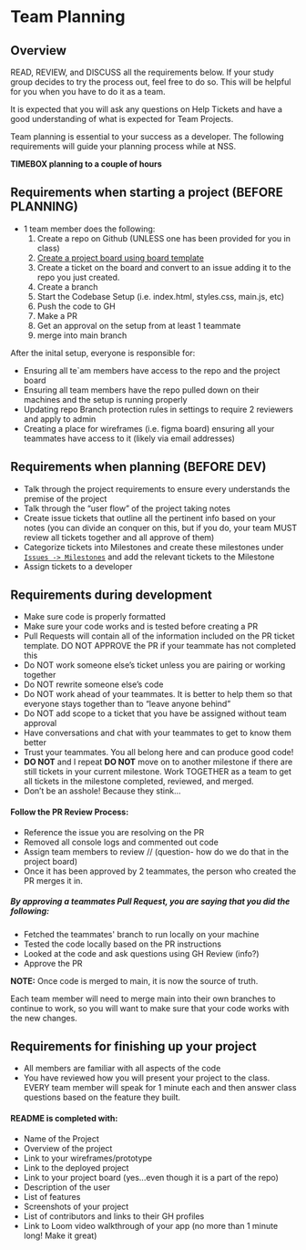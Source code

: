# Team Planning

## Overview

READ, REVIEW, and DISCUSS all the requirements below. If your study group decides to try the process out, feel free to do so. This will be helpful for you when you have to do it as a team.

It is expected that you will ask any questions on Help Tickets and have a good understanding of what is expected for Team Projects.

Team planning is essential to your success as a developer. The following requirements will guide your planning process while at NSS.

**TIMEBOX planning to a couple of hours**

## Requirements when starting a project (BEFORE PLANNING)

- 1 team member does the following:
  1. Create a repo on Github (UNLESS one has been provided for you in class)
  1. [Create a project board using board template](https://scribehow.com/shared/Creating_a_New_Repository_and_Managing_Access_on_GitHub__Sn9IUOTfRJqbhajfj5Pr0w)
  1. Create a ticket on the board and convert to an issue adding it to the repo you just created.
  1. Create a branch
  1. Start the Codebase Setup (i.e. index.html, styles.css, main.js, etc)
  1. Push the code to GH
  1. Make a PR
  1. Get an approval on the setup from at least 1 teammate
  1. merge into main branch

After the inital setup, everyone is responsible for:

- Ensuring all te`am members have access to the repo and the project board
- Ensuring all team members have the repo pulled down on their machines and the setup is running properly
- Updating repo Branch protection rules in settings to require 2 reviewers and apply to admin
- Creating a place for wireframes (i.e. figma board) ensuring all your teammates have access to it (likely via email addresses)

## Requirements when planning (BEFORE DEV)

- Talk through the project requirements to ensure every understands the premise of the project
- Talk through the “user flow” of the project taking notes
- Create issue tickets that outline all the pertinent info based on your notes (you can divide an conquer on this, but if you do, your team MUST review all tickets together and all approve of them)
- Categorize tickets into Milestones and create these milestones under [`Issues -> Milestones`](https://github.com/codetracker-learning/team-planning/milestones) and add the relevant tickets to the Milestone
- Assign tickets to a developer

## Requirements during development

- Make sure code is properly formatted
- Make sure your code works and is tested before creating a PR
- Pull Requests will contain all of the information included on the PR ticket template. DO NOT APPROVE the PR if your teammate has not completed this
- Do NOT work someone else’s ticket unless you are pairing or working together
- Do NOT rewrite someone else’s code
- Do NOT work ahead of your teammates. It is better to help them so that everyone stays together than to “leave anyone behind”
- Do NOT add scope to a ticket that you have be assigned without team approval
- Have conversations and chat with your teammates to get to know them better
- Trust your teammates. You all belong here and can produce good code!
- **DO NOT** and I repeat **DO NOT** move on to another milestone if there are still tickets in your current milestone. Work TOGETHER as a team to get all tickets in the milestone completed, reviewed, and merged.
- Don’t be an asshole! Because they stink...

#### Follow the PR Review Process:

- Reference the issue you are resolving on the PR
- Removed all console logs and commented out code
- Assign team members to review // (question- how do we do that in the project board)
- Once it has been approved by 2 teammates, the person who created the PR merges it in.

##### By approving a teammates Pull Request, you are saying that you did the following:

- Fetched the teammates' branch to run locally on your machine
- Tested the code locally based on the PR instructions
- Looked at the code and ask questions using GH Review (info?)
- Approve the PR

**NOTE:**
Once code is merged to main, it is now the source of truth.

Each team member will need to merge main into their own branches to continue to work, so you will want to make sure that your code works with the new changes.

## Requirements for finishing up your project

- All members are familiar with all aspects of the code
- You have reviewed how you will present your project to the class. EVERY team member will speak for 1 minute each and then answer class questions based on the feature they built.

#### README is completed with:

- Name of the Project
- Overview of the project
- Link to your wireframes/prototype
- Link to the deployed project
- Link to your project board (yes...even though it is a part of the repo)
- Description of the user
- List of features
- Screenshots of your project
- List of contributors and links to their GH profiles
- Link to Loom video walkthrough of your app (no more than 1 minute long! Make it great)

